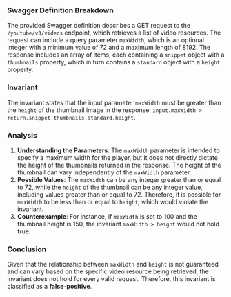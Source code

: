 ### Swagger Definition Breakdown
The provided Swagger definition describes a GET request to the `/youtube/v3/videos` endpoint, which retrieves a list of video resources. The request can include a query parameter `maxWidth`, which is an optional integer with a minimum value of 72 and a maximum length of 8192. The response includes an array of items, each containing a `snippet` object with a `thumbnails` property, which in turn contains a `standard` object with a `height` property.

### Invariant
The invariant states that the input parameter `maxWidth` must be greater than the `height` of the thumbnail image in the response: `input.maxWidth > return.snippet.thumbnails.standard.height`. 

### Analysis
1. **Understanding the Parameters**: The `maxWidth` parameter is intended to specify a maximum width for the player, but it does not directly dictate the height of the thumbnails returned in the response. The height of the thumbnail can vary independently of the `maxWidth` parameter.
2. **Possible Values**: The `maxWidth` can be any integer greater than or equal to 72, while the `height` of the thumbnail can be any integer value, including values greater than or equal to 72. Therefore, it is possible for `maxWidth` to be less than or equal to `height`, which would violate the invariant.
3. **Counterexample**: For instance, if `maxWidth` is set to 100 and the thumbnail height is 150, the invariant `maxWidth > height` would not hold true. 

### Conclusion
Given that the relationship between `maxWidth` and `height` is not guaranteed and can vary based on the specific video resource being retrieved, the invariant does not hold for every valid request. Therefore, this invariant is classified as a **false-positive**.
